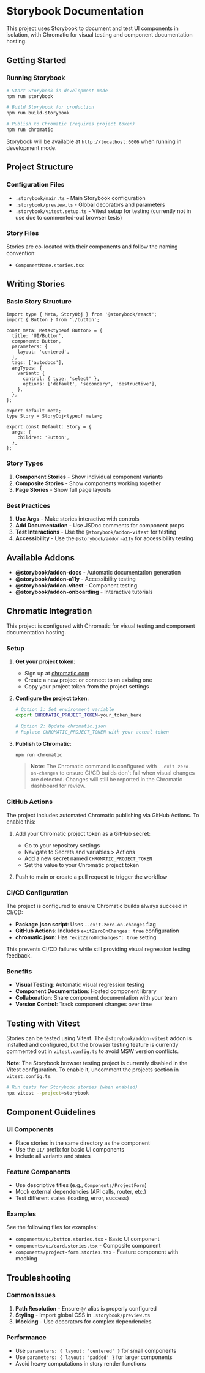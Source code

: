 # Storybook Documentation

This project uses Storybook to document and test UI components in isolation, with Chromatic for visual testing and component documentation hosting.

## Getting Started

### Running Storybook

```bash
# Start Storybook in development mode
npm run storybook

# Build Storybook for production
npm run build-storybook

# Publish to Chromatic (requires project token)
npm run chromatic
```

Storybook will be available at `http://localhost:6006` when running in development mode.

## Project Structure

### Configuration Files

- `.storybook/main.ts` - Main Storybook configuration
- `.storybook/preview.ts` - Global decorators and parameters
- `.storybook/vitest.setup.ts` - Vitest setup for testing (currently not in use due to commented-out browser tests)

### Story Files

Stories are co-located with their components and follow the naming convention:
- `ComponentName.stories.tsx`

## Writing Stories

### Basic Story Structure

```tsx
import type { Meta, StoryObj } from '@storybook/react';
import { Button } from './button';

const meta: Meta<typeof Button> = {
  title: 'UI/Button',
  component: Button,
  parameters: {
    layout: 'centered',
  },
  tags: ['autodocs'],
  argTypes: {
    variant: {
      control: { type: 'select' },
      options: ['default', 'secondary', 'destructive'],
    },
  },
};

export default meta;
type Story = StoryObj<typeof meta>;

export const Default: Story = {
  args: {
    children: 'Button',
  },
};
```

### Story Types

1. **Component Stories** - Show individual component variants
2. **Composite Stories** - Show components working together
3. **Page Stories** - Show full page layouts

### Best Practices

1. **Use Args** - Make stories interactive with controls
2. **Add Documentation** - Use JSDoc comments for component props
3. **Test Interactions** - Use the `@storybook/addon-vitest` for testing
4. **Accessibility** - Use the `@storybook/addon-a11y` for accessibility testing

## Available Addons

- **@storybook/addon-docs** - Automatic documentation generation
- **@storybook/addon-a11y** - Accessibility testing
- **@storybook/addon-vitest** - Component testing
- **@storybook/addon-onboarding** - Interactive tutorials

## Chromatic Integration

This project is configured with Chromatic for visual testing and component documentation hosting.

### Setup

1. **Get your project token**:
   - Sign up at [chromatic.com](https://www.chromatic.com/start)
   - Create a new project or connect to an existing one
   - Copy your project token from the project settings

2. **Configure the project token**:
   ```bash
   # Option 1: Set environment variable
   export CHROMATIC_PROJECT_TOKEN=your_token_here
   
   # Option 2: Update chromatic.json
   # Replace CHROMATIC_PROJECT_TOKEN with your actual token
   ```

3. **Publish to Chromatic**:
   ```bash
   npm run chromatic
   ```
   
   > **Note**: The Chromatic command is configured with `--exit-zero-on-changes` to ensure CI/CD builds don't fail when visual changes are detected. Changes will still be reported in the Chromatic dashboard for review.

### GitHub Actions

The project includes automated Chromatic publishing via GitHub Actions. To enable this:

1. Add your Chromatic project token as a GitHub secret:
   - Go to your repository settings
   - Navigate to Secrets and variables > Actions
   - Add a new secret named `CHROMATIC_PROJECT_TOKEN`
   - Set the value to your Chromatic project token

2. Push to main or create a pull request to trigger the workflow

### CI/CD Configuration

The project is configured to ensure Chromatic builds always succeed in CI/CD:

- **Package.json script**: Uses `--exit-zero-on-changes` flag
- **GitHub Actions**: Includes `exitZeroOnChanges: true` configuration
- **chromatic.json**: Has `"exitZeroOnChanges": true` setting

This prevents CI/CD failures while still providing visual regression testing feedback.

### Benefits

- **Visual Testing**: Automatic visual regression testing
- **Component Documentation**: Hosted component library
- **Collaboration**: Share component documentation with your team
- **Version Control**: Track component changes over time

## Testing with Vitest

Stories can be tested using Vitest. The `@storybook/addon-vitest` addon is installed and configured, but the browser testing feature is currently commented out in `vitest.config.ts` to avoid MSW version conflicts.

**Note**: The Storybook browser testing project is currently disabled in the Vitest configuration. To enable it, uncomment the projects section in `vitest.config.ts`.

```bash
# Run tests for Storybook stories (when enabled)
npx vitest --project=storybook
```

## Component Guidelines

### UI Components

- Place stories in the same directory as the component
- Use the `UI/` prefix for basic UI components
- Include all variants and states

### Feature Components

- Use descriptive titles (e.g., `Components/ProjectForm`)
- Mock external dependencies (API calls, router, etc.)
- Test different states (loading, error, success)

### Examples

See the following files for examples:
- `components/ui/button.stories.tsx` - Basic UI component
- `components/ui/card.stories.tsx` - Composite component
- `components/project-form.stories.tsx` - Feature component with mocking

## Troubleshooting

### Common Issues

1. **Path Resolution** - Ensure `@/` alias is properly configured
2. **Styling** - Import global CSS in `.storybook/preview.ts`
3. **Mocking** - Use decorators for complex dependencies

### Performance

- Use `parameters: { layout: 'centered' }` for small components
- Use `parameters: { layout: 'padded' }` for larger components
- Avoid heavy computations in story render functions 